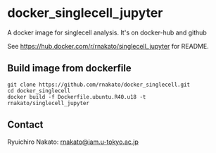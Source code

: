 # docker_singlecell_jupyter
A docker image for singlecell analysis. It's on docker-hub and github

See https://hub.docker.com/r/rnakato/singlecell_jupyter for README.

## Build image from dockerfile

    git clone https://github.com/rnakato/docker_singlecell.git
    cd docker_singlecell
    docker build -f Dockerfile.ubuntu.R40.u18 -t rnakato/singlecell_jupyter
    
## Contact

Ryuichiro Nakato: rnakato@iam.u-tokyo.ac.jp
